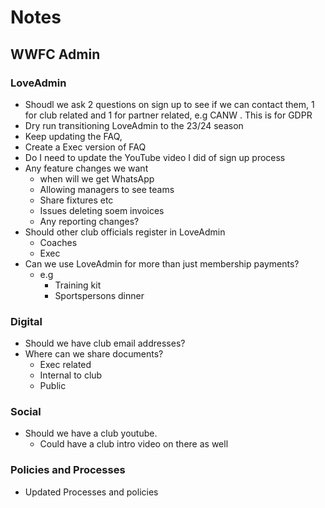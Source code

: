# Notes

## WWFC Admin
### LoveAdmin
- Shoudl we ask 2 questions on sign up to see if we can contact them, 1 for club related and 1 for partner related, e.g CANW . This is for GDPR
- Dry run transitioning LoveAdmin to the 23/24 season
- Keep updating the FAQ,
- Create a Exec version of FAQ
- Do I need to update the YouTube video I did of sign up process
- Any feature changes we want
  - when will we get WhatsApp
  - Allowing managers to see teams
  - Share fixtures etc
  - Issues deleting soem invoices
  - Any reporting changes?
- Should other club officials register in LoveAdmin
  - Coaches
  - Exec
- Can we use LoveAdmin for more than just membership payments?
  - e.g 
    - Training kit
    - Sportspersons dinner
  

### Digital
- Should we have club email addresses?
- Where can we share documents?
  - Exec related
  - Internal to club
  - Public

### Social
- Should we have a club youtube. 
  - Could have a club intro video on there as well

### Policies and Processes
- Updated Processes and policies


